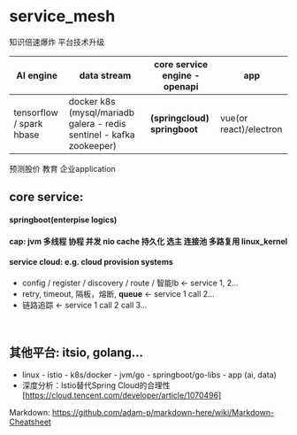 # service_mesh
知识倍速爆炸  平台技术升级  

AI engine | data stream | **core service engine** - openapi | app 
--- | --- | --- | ---
tensorflow / spark hbase | docker k8s (mysql/mariadb galera - redis sentinel - kafka zookeeper)  | **(springcloud) springboot** | vue(or react)/electron

预测股价 教育 企业application



## core service:
#### springboot(enterpise logics)
#### cap: jvm 多线程 协程 并发 nio cache 持久化 选主 连接池 多路复用  linux_kernel
#### service cloud:  e.g. cloud provision systems
* config / register / discovery / route / 智能lb <- service 1, 2...
* retry, timeout, 隔板，熔断, **queue** <- service 1 call 2...
* 链路追踪 <- service 1 call 2 call 3...


<br/>

## 其他平台: itsio, golang...

* linux - istio - k8s/docker - jvm/go - springboot/go-libs - app  (ai, data)
* 深度分析：Istio替代Spring Cloud的合理性 [https://cloud.tencent.com/developer/article/1070496]


Markdown: https://github.com/adam-p/markdown-here/wiki/Markdown-Cheatsheet
